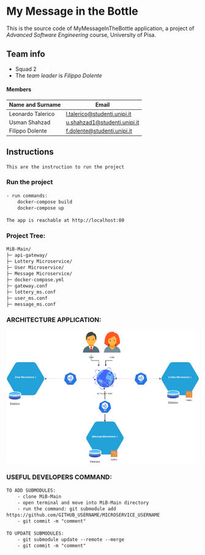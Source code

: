 # My Message in the Bottle

This is the source code of MyMessageInTheBottle application, a
project of *Advanced Software Engineering* course,
University of Pisa.
 
## Team info

- Squad 2
- The *team leader* is *Filippo Dolente*

#### Members

|Name and Surname  | Email                         |
|------------------|-------------------------------|
|Leonardo Talerico |l.talerico@studenti.unipi.it   |
|Usman Shahzad     |u.shahzad1@studenti.unipi.it   |
|Filippo Dolente   |f.dolente@studenti.unipi.it    |


## Instructions
    This are the instruction to run the project


### Run the project

    - run commands:
        docker-compose build
        docker-compose up

    The app is reachable at http://localhost:80


### Project Tree:

    MiB-Main/
    ├─ api-gateway/
    ├─ Lottery Microservice/
    ├─ User Microservice/
    ├─ Message Microservice/
    ├─ docker-compose.yml
    ├─ gateway.conf
    ├─ lottery_ms.conf
    ├─ user_ms.conf
    ├─ message_ms.conf


### ARCHITECTURE APPLICATION:
![image description](images/architecture.png)

### USEFUL DEVELOPERS COMMAND:

    TO ADD SUBMODULES:
        - clone MiB-Main
        - open terminal and move into MiB-Main directory
        - run the command: git submodule add https://github.com/GITHUB_USERNAME/MICROSERVICE_USERNAME
        - git commit -m "comment"

    TO UPDATE SUBMODULES:
        - git submodule update --remote --merge
        - git commit -m "comment"
